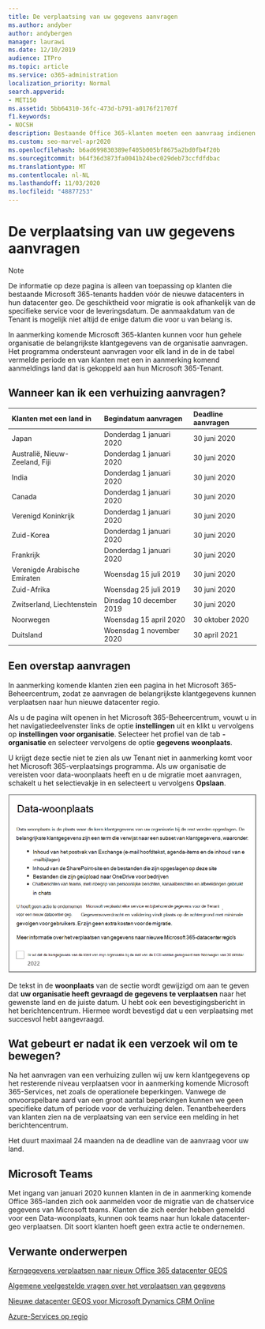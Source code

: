 ```yaml
---
title: De verplaatsing van uw gegevens aanvragen
ms.author: andyber
author: andybergen
manager: laurawi
ms.date: 12/10/2019
audience: ITPro
ms.topic: article
ms.service: o365-administration
localization_priority: Normal
search.appverid:
- MET150
ms.assetid: 5bb64310-36fc-473d-b791-a0176f21707f
f1.keywords:
- NOCSH
description: Bestaande Office 365-klanten moeten een aanvraag indienen vóór de deadline voor de deadline voor de datum waarop hun Microsoft 365-Services-gegevens zijn verplaatst naar hun nieuwe geo.
ms.custom: seo-marvel-apr2020
ms.openlocfilehash: b6ad699830389ef405b005bf8675a2bd0fb4f20b
ms.sourcegitcommit: b64f36d3873fa0041b24bec029deb73ccfdfdbac
ms.translationtype: MT
ms.contentlocale: nl-NL
ms.lasthandoff: 11/03/2020
ms.locfileid: "48877253"
---
```

# <a name="how-to-request-your-data-move"></a>De verplaatsing van uw gegevens aanvragen

> [!NOTE]
> De informatie op deze pagina is alleen van toepassing op klanten die bestaande Microsoft 365-tenants hadden vóór de nieuwe datacenters in hun datacenter geo. De geschiktheid voor migratie is ook afhankelijk van de specifieke service voor de leveringsdatum.  De aanmaakdatum van de Tenant is mogelijk niet altijd de enige datum die voor u van belang is.
  
In aanmerking komende Microsoft 365-klanten kunnen voor hun gehele organisatie de belangrijkste klantgegevens van de organisatie aanvragen.  Het programma ondersteunt aanvragen voor elk land in de in de tabel vermelde periode en van klanten met een in aanmerking komend aanmeldings land dat is gekoppeld aan hun Microsoft 365-Tenant.
  
## <a name="when-can-i-request-a-move"></a>Wanneer kan ik een verhuizing aanvragen?

| Klanten met een land in | Begindatum aanvragen | Deadline aanvragen |
|:-----|:-----|:-----|
|Japan   <br/> |Donderdag 1 januari 2020  <br/> |30 juni 2020  <br/> |
|Australië, Nieuw-Zeeland, Fiji  <br/> |Donderdag 1 januari 2020  <br/> |30 juni 2020  <br/> |
|India  <br/> |Donderdag 1 januari 2020  <br/> |30 juni 2020  <br/> |
|Canada  <br/> |Donderdag 1 januari 2020  <br/> |30 juni 2020  <br/> |
|Verenigd Koninkrijk  <br/> |Donderdag 1 januari 2020  <br/> |30 juni 2020  <br/> |
|Zuid-Korea  <br/> |Donderdag 1 januari 2020  <br/> |30 juni 2020  <br/> |
|Frankrijk  <br/> |Donderdag 1 januari 2020  <br/> |30 juni 2020  <br/> |
|Verenigde Arabische Emiraten  <br/> |Woensdag 15 juli 2019  <br/> |30 juni 2020  <br/> |
|Zuid-Afrika  <br/> |Woensdag 25 juli 2019  <br/> |30 juni 2020  <br/> |
|Zwitserland, Liechtenstein  <br/> |Dinsdag 10 december 2019  <br/> |30 juni 2020  <br/> |
|Noorwegen  <br/> |Woensdag 15 april 2020  <br/> |30 oktober 2020  <br/> |
|Duitsland  <br/> |Woensdag 1 november 2020  <br/> |30 april 2021  <br/> |

## <a name="how-to-request-a-move"></a>Een overstap aanvragen

In aanmerking komende klanten zien een pagina in het Microsoft 365-Beheercentrum, zodat ze aanvragen de belangrijkste klantgegevens kunnen verplaatsen naar hun nieuwe datacenter regio.  
  
Als u de pagina wilt openen in het Microsoft 365-Beheercentrum, vouwt u in het navigatiedeelvenster links de optie **instellingen** uit en klikt u vervolgens op **instellingen voor organisatie**.
Selecteer het profiel van de tab **-organisatie** en selecteer vervolgens de optie **gegevens woonplaats**.
  
U krijgt deze sectie niet te zien als uw Tenant niet in aanmerking komt voor het Microsoft 365-verplaatsings programma.  Als uw organisatie de vereisten voor data-woonplaats heeft en u de migratie moet aanvragen, schakelt u het selectievakje in en selecteert u vervolgens **Opslaan**.
  
![Actie scherm voor opt-in voor datacenter](../media/dataresidencyflyoutae.jpg)
  
De tekst in de **woonplaats** van de sectie wordt gewijzigd om aan te geven dat **uw organisatie heeft gevraagd de gegevens te verplaatsen** naar het gewenste land en de juiste datum. U hebt ook een bevestigingsbericht in het berichtencentrum. Hiermee wordt bevestigd dat u een verplaatsing met succesvol hebt aangevraagd. 
  
## <a name="what-happens-after-requesting-a-move"></a>Wat gebeurt er nadat ik een verzoek wil om te bewegen?

Na het aanvragen van een verhuizing zullen wij uw kern klantgegevens op het resterende niveau verplaatsen voor in aanmerking komende Microsoft 365-Services, net zoals de operationele beperkingen. Vanwege de onvoorspelbare aard van een groot aantal beperkingen kunnen we geen specifieke datum of periode voor de verhuizing delen. Tenantbeheerders van klanten zien na de verplaatsing van een service een melding in het berichtencentrum.
  
Het duurt maximaal 24 maanden na de deadline van de aanvraag voor uw land.
  
## <a name="microsoft-teams"></a>Microsoft Teams

Met ingang van januari 2020 kunnen klanten in de in aanmerking komende Office 365-landen zich ook aanmelden voor de migratie van de chatservice gegevens van Microsoft teams.  Klanten die zich eerder hebben gemeldd voor een Data-woonplaats, kunnen ook teams naar hun lokale datacenter-geo verplaatsen.  Dit soort klanten hoeft geen extra actie te ondernemen.

## <a name="related-topics"></a>Verwante onderwerpen

[Kerngegevens verplaatsen naar nieuw Office 365 datacenter GEOS](moving-data-to-new-datacenter-geos.md)

[Algemene veelgestelde vragen over het verplaatsen van gegevens](data-move-faq.md)

[Nieuwe datacenter GEOS voor Microsoft Dynamics CRM Online](https://go.microsoft.com/fwlink/p/?Linkid=615924)
  
[Azure-Services op regio](https://azure.microsoft.com/regions/)
  

